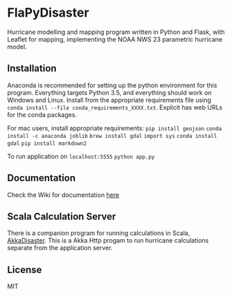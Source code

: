 # FlaPyDisaster
Hurricane modelling and mapping program written in Python and Flask, with Leaflet for mapping, implementing the NOAA NWS 23 parametric hurricane model.

## Installation
Anaconda is recommended for setting up the python environment for this program.  Everything targets Python 3.5, and everything should work on Windows and Linux.  Install from the appropriate requirements file using `conda install --file conda_requirements_XXXX.txt`.  Explicit has web URLs for the conda packages.

For mac users, install appropriate requirements:
`pip install geojson`
`conda install -c anaconda joblib`
`brew install gdal`
`import sys`
`conda install gdal`
`pip install markdown2`

To run application on `localhost:5555`
`python app.py`

## Documentation
Check the Wiki for documentation [here](https://github.com/cliftbar/FlaPyDisaster/wiki/)

## Scala Calculation Server
There is a companion program for running calculations in Scala, [AkkaDisaster](https://github.com/cliftbar/AkkaDisaster/).  This is a Akka Http progam to run hurricane calculations separate from the application server.

## License
MIT
